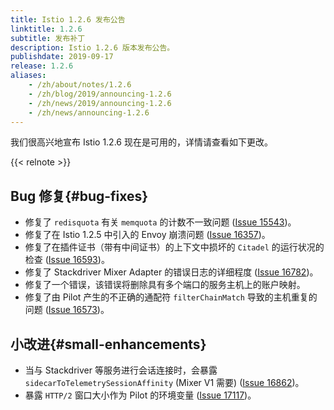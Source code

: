 ```yaml
---
title: Istio 1.2.6 发布公告
linktitle: 1.2.6
subtitle: 发布补丁
description: Istio 1.2.6 版本发布公告。
publishdate: 2019-09-17
release: 1.2.6
aliases:
    - /zh/about/notes/1.2.6
    - /zh/blog/2019/announcing-1.2.6
    - /zh/news/2019/announcing-1.2.6
    - /zh/news/announcing-1.2.6
---
```


我们很高兴地宣布 Istio 1.2.6 现在是可用的，详情请查看如下更改。

{{< relnote >}}

## Bug 修复{#bug-fixes}

- 修复了 `redisquota` 有关 `memquota` 的计数不一致问题 ([Issue 15543](https://github.com/istio/istio/issues/15543))。
- 修复了在 Istio 1.2.5 中引入的 Envoy 崩溃问题 ([Issue 16357](https://github.com/istio/istio/issues/16357))。
- 修复了在插件证书（带有中间证书）的上下文中损坏的 `Citadel` 的运行状况的检查 ([Issue 16593](https://github.com/istio/istio/issues/16593))。
- 修复了 Stackdriver Mixer Adapter 的错误日志的详细程度 ([Issue 16782](https://github.com/istio/istio/issues/16782))。
- 修复了一个错误，该错误将删除具有多个端口的服务主机上的账户映射。
- 修复了由 Pilot 产生的不正确的通配符 `filterChainMatch` 导致的主机重复的问题 ([Issue 16573](https://github.com/istio/istio/issues/16573))。

## 小改进{#small-enhancements}

- 当与 Stackdriver 等服务进行会话连接时，会暴露 `sidecarToTelemetrySessionAffinity` (Mixer V1 需要) ([Issue 16862](https://github.com/istio/istio/issues/16862))。
- 暴露 `HTTP/2` 窗口大小作为 Pilot 的环境变量 ([Issue 17117](https://github.com/istio/istio/issues/17117))。
